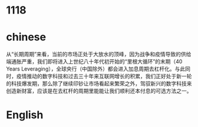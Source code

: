# 1118

# chinese
从“长期周期”来看，当前的市场正处于大放水的顶峰，因为战争和疫情导致的供给端通胀严重，我们即将进入上世纪八十年代初开始的“里根大循环”的末期（40 Years Leveraging），全球央行（中国除外）都会进入加息周期去杠杆化。与此同时，疫情推动的数字科技和过去三十年来互联网增长的积累，我们正好处于新一轮的科技爆发期，那么除了继续印钞让市场看起来繁荣之外，驾驭新兴的数字科技来创造新财富，应该是在去杠杆的周期里能能让我们顺利还本付息的可选方法之一。

# English
